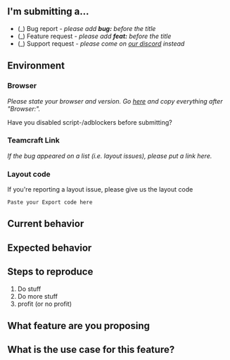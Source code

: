 
## I'm submitting a...
* (_) Bug report *- please add **bug:** before the title*
* (_) Feature request *- please add **feat:** before the title*
* (_) Support request *- please come on [our discord](https://discord.gg/r6qxt6P) instead*

<!-- Fill in for bug reports only -->
## Environment
### Browser
*Please state your browser and version. Go [here](https://ipchicken.com/) and copy everything after "Browser:".*

Have you disabled script-/adblockers before submitting?
### Teamcraft Link
*If the bug appeared on a list (i.e. layout issues), please put a link here.*
### Layout code
If you're reporting a layout issue, please give us the layout code
```
Paste your Export code here
```

## Current behavior

## Expected behavior

## Steps to reproduce
1. Do stuff
2. Do more stuff
3. profit (or no profit)

<!-- Fill in for feature requests only -->
## What feature are you proposing

## What is the use case for this feature?
